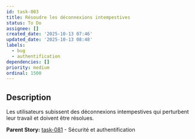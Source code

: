 ```yaml
---
id: task-003
title: Résoudre les déconnexions intempestives
status: To Do
assignee: []
created_date: '2025-10-13 07:46'
updated_date: '2025-10-13 08:48'
labels:
  - bug
  - authentification
dependencies: []
priority: medium
ordinal: 1500
---
```


## Description

<!-- SECTION:DESCRIPTION:BEGIN -->
Les utilisateurs subissent des déconnexions intempestives qui perturbent leur travail et doivent être résolues.

**Parent Story:** [task-081](task-081) - Sécurité et authentification
<!-- SECTION:DESCRIPTION:END -->
